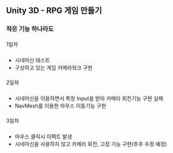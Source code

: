 ## Unity 3D - RPG 게임 만들기
### 작은 기능 하나라도
####
1일차 
#####
- 시네머신 테스트
- 구상하고 있는 게임 카메라워크 구현
####
2일차
#####
- 시네머신을 이용하면서 특정 Input을 받아 카메라 회전기능 구현 실패
- NavMesh를 이용한 마우스 이동기능 구현
####
3일차
#####
- 마우스 클릭시 이펙트 발생
- 시네마신을 사용하지 않고 카메라 회전, 고정 기능 구현(추후 수정 예정)
